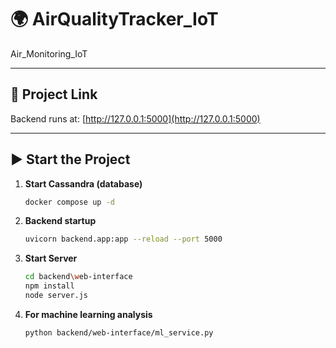 # 🌍 AirQualityTracker_IoT
Air_Monitoring_IoT  

---

## 🔗 Project Link  
Backend runs at: [http://127.0.0.1:5000](http://127.0.0.1:5000)  

---

## ▶️ Start the Project  

1. **Start Cassandra (database)**  
   ```bash
   docker compose up -d

2. **Backend startup** 
   ```bash
   uvicorn backend.app:app --reload --port 5000  

3. **Start Server** 
   ```bash
   cd backend\web-interface 
   npm install  
   node server.js

4. **For machine learning analysis**
   ```bash
   python backend/web-interface/ml_service.py

